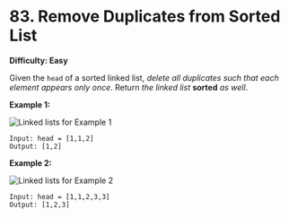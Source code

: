 # 83. Remove Duplicates from Sorted List

**Difficulty: Easy**

Given the `head` of a sorted linked list, _delete all duplicates such that each element appears only once_. Return _the linked list_ **sorted** _as well_.



**Example 1:**

![Linked lists for Example 1](https://assets.leetcode.com/uploads/2021/01/04/list1.jpg)

```
Input: head = [1,1,2]
Output: [1,2]
```

**Example 2:**

![Linked lists for Example 2](https://assets.leetcode.com/uploads/2021/01/04/list2.jpg)

```
Input: head = [1,1,2,3,3]
Output: [1,2,3]
```